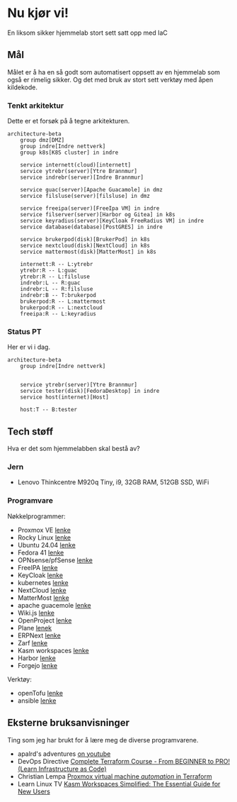 # Nu kjør vi!

En liksom sikker hjemmelab stort sett satt opp med IaC

## Mål

Målet er å ha en så godt som automatisert oppsett av en hjemmelab som også er rimelig sikker. Og det med bruk av stort sett verktøy med åpen kildekode.

### Tenkt arkitektur

Dette er et forsøk på å tegne arkitekturen.

```mermaid
architecture-beta
    group dmz[DMZ]
    group indre[Indre nettverk]
    group k8s[K8S cluster] in indre

    service internett(cloud)[internett]
    service ytrebr(server)[Ytre Brannmur]
    service indrebr(server)[Indre Brannmur]

    service guac(server)[Apache Guacamole] in dmz
    service filsluse(server)[filsluse] in dmz

    service freeipa(server)[FreeIpa VM] in indre
    service filserver(server)[Harbor og Gitea] in k8s
    service keyradius(server)[KeyCloak FreeRadius VM] in indre
    service database(database)[PostGRES] in indre

    service brukerpod(disk)[BrukerPod] in k8s
    service nextcloud(disk)[NextCloud] in k8s
    service mattermost(disk)[MatterMost] in k8s

    internett:R -- L:ytrebr
    ytrebr:R -- L:guac
    ytrebr:R -- L:filsluse
    indrebr:L -- R:guac
    indrebr:L -- R:filsluse
    indrebr:B -- T:brukerpod
    brukerpod:R -- L:mattermost
    brukerpod:R -- L:nextcloud
    freeipa:R -- L:keyradius
```

### Status PT

Her er vi i dag.

```mermaid
architecture-beta
    group indre[Indre nettverk]


    service ytrebr(server)[Ytre Brannmur]
    service tester(disk)[FedoraDesktop] in indre
    service host(internet)[Host]

    host:T -- B:tester
```

## Tech støff

Hva er det som hjemmelabben skal bestå av?

### Jern

- Lenovo Thinkcentre M920q Tiny, i9, 32GB RAM, 512GB SSD, WiFi

### Programvare

Nøkkelprogrammer:

- Proxmox VE [lenke](https://www.proxmox.com/en/)
- Rocky Linux [lenke](https://rockylinux.org/no-NO)
- Ubuntu 24.04 [lenke](https://ubuntu.com/)
- Fedora 41 [lenke](https://fedoraproject.org/)
- OPNsense/pfSense [lenke](https://opnsense.org/)
- FreeIPA [lenke](https://www.freeipa.org/)
- KeyCloak [lenke](https://www.keycloak.org/)
- kubernetes [lenke](https://kubernetes.io/)
- NextCloud [lenke](https://nextcloud.com/)
- MatterMost [lenke](https://mattermost.com/)
- apache guacemole [lenke](https://guacamole.apache.org/)
- Wiki.js [lenke](https://js.wiki/)
- OpenProject [lenke](https://www.openproject.org/)
- Plane [lenek](https://plane.so/)
- ERPNext [lenke](https://frappe.io/erpnext)
- Zarf [lenke](https://zarf.dev/)
- Kasm workspaces [lenke](https://kasmweb.com/)
- Harbor [lenke](https://goharbor.io/)
- Forgejo [lenke](https://forgejo.org/)

Verktøy:

- openTofu [lenke](https://opentofu.org/)
- ansible [lenke](https://docs.ansible.com/)

## Eksterne bruksanvisninger

Ting som jeg har brukt for å lære meg de diverse programvarene.

- apalrd's adventures [on youtube](https://www.youtube.com/@apalrdsadventures/videos)
- DevOps Directive [Complete Terraform Course - From BEGINNER to PRO! (Learn Infrastructure as Code)](https://youtu.be/7xngnjfIlK4?si=ZchQDAig5tDmNIJv)
- Christian Lempa [Proxmox virtual machine _automation_ in Terraform](https://youtu.be/dvyeoDBUtsU?si=VmtJZ-79wN5DhZaa)
- Learn Linux TV [Kasm Workspaces Simplified: The Essential Guide for New Users](https://youtu.be/U5-oNbNEJYI?si=P82qzUjAKjwV8IMi)
